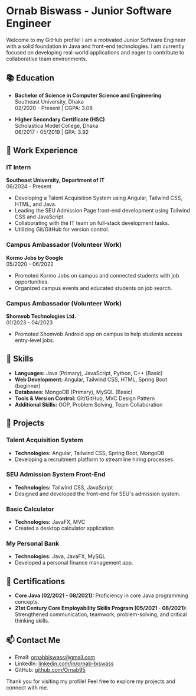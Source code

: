 # Ornab Biswass - Junior Software Engineer

Welcome to my GitHub profile! I am a motivated Junior Software Engineer with a solid foundation in Java and front-end technologies. I am currently focused on developing real-world applications and eager to contribute to collaborative team environments.

## 📚 Education

- **Bachelor of Science in Computer Science and Engineering**  
  Southeast University, Dhaka  
  02/2020 - Present | CGPA: 3.08

- **Higher Secondary Certificate (HSC)**  
  Scholastica Model College, Dhaka  
  06/2017 - 05/2019 | GPA: 3.92

## 💼 Work Experience

### IT Intern  
**Southeast University, Department of IT**  
06/2024 - Present
- Developing a Talent Acquisition System using Angular, Tailwind CSS, HTML, and Java.
- Leading the SEU Admission Page front-end development using Tailwind CSS and JavaScript.
- Collaborating with the IT team on full-stack development tasks.
- Utilizing Git/GitHub for version control.

### Campus Ambassador (Volunteer Work)  
**Kormo Jobs by Google**  
05/2020 - 06/2022
- Promoted Kormo Jobs on campus and connected students with job opportunities.
- Organized campus events and educated students on job search.

### Campus Ambassador (Volunteer Work)  
**Shomvob Technologies Ltd.**  
01/2023 - 04/2023
- Promoted Shomvob Android app on campus to help students access entry-level jobs.

## 🔧 Skills

- **Languages:** Java (Primary), JavaScript, Python, C++ (Basic)
- **Web Development:** Angular, Tailwind CSS, HTML, Spring Boot (beginner)
- **Databases:** MongoDB (Primary), MySQL (Basic)
- **Tools & Version Control:** Git/GitHub, MVC Design Pattern
- **Additional Skills:** OOP, Problem Solving, Team Collaboration

## 🚀 Projects

### Talent Acquisition System
- **Technologies:** Angular, Tailwind CSS, Spring Boot, MongoDB
- Developing a recruitment platform to streamline hiring processes.

### SEU Admission System Front-End
- **Technologies:** Tailwind CSS, JavaScript
- Designed and developed the front-end for SEU's admission system.

### Basic Calculator
- **Technologies:** JavaFX, MVC
- Created a desktop calculator application.

### My Personal Bank
- **Technologies:** Java, JavaFX, MySQL
- Developed a personal finance management app.

## 📜 Certifications

- **Core Java (02/2021 - 08/2021):** Proficiency in core Java programming concepts.
- **21st Century Core Employability Skills Program (05/2021 - 08/2021):** Strengthened communication, teamwork, problem-solving, and critical thinking skills.

## 📫 Contact Me

- Email: ornabbiswass@gmail.com
- LinkedIn: [linkedin.com/in/ornab-biswass](https://linkedin.com/in/ornab-biswass)
- GitHub: [github.com/Ornab95](https://github.com/Ornab95)

Thank you for visiting my profile! Feel free to explore my projects and connect with me.
